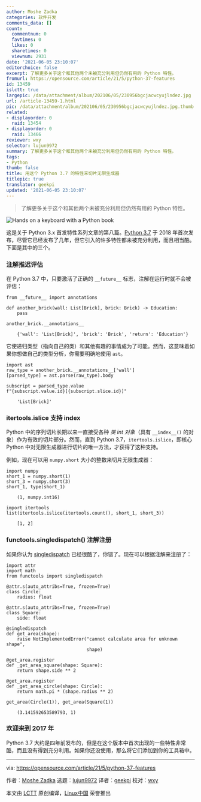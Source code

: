 ```yaml
---
author: Moshe Zadka
categories: 软件开发
comments_data: []
count:
  commentnum: 0
  favtimes: 0
  likes: 0
  sharetimes: 0
  viewnum: 2931
date: '2021-06-05 23:10:07'
editorchoice: false
excerpt: 了解更多关于这个和其他两个未被充分利用但仍然有用的 Python 特性。
fromurl: https://opensource.com/article/21/5/python-37-features
id: 13459
islctt: true
largepic: /data/attachment/album/202106/05/230956bgcjacwcyujlndez.jpg
url: /article-13459-1.html
pic: /data/attachment/album/202106/05/230956bgcjacwcyujlndez.jpg.thumb.jpg
related:
- displayorder: 0
  raid: 13454
- displayorder: 0
  raid: 13466
reviewer: wxy
selector: lujun9972
summary: 了解更多关于这个和其他两个未被充分利用但仍然有用的 Python 特性。
tags:
- Python
thumb: false
title: 用这个 Python 3.7 的特性来切片无限生成器
titlepic: true
translator: geekpi
updated: '2021-06-05 23:10:07'
---
```



> 
> 了解更多关于这个和其他两个未被充分利用但仍然有用的 Python 特性。
> 
> 
> 


![](/data/attachment/album/202106/05/230956bgcjacwcyujlndez.jpg "Hands on a keyboard with a Python book ")


这是关于 Python 3.x 首发特性系列文章的第八篇。[Python 3.7](https://opensource.com/downloads/cheat-sheet-python-37-beginners) 于 2018 年首次发布，尽管它已经发布了几年，但它引入的许多特性都未被充分利用，而且相当酷。下面是其中的三个。


### 注解推迟评估


在 Python 3.7 中，只要激活了正确的 `__future__` 标志，注解在运行时就不会被评估：



```
from __future__ import annotations

def another_brick(wall: List[Brick], brick: Brick) -> Education:
    pass

```


```
another_brick.__annotations__

```


```
    {'wall': 'List[Brick]', 'brick': 'Brick', 'return': 'Education'}

```

它使递归类型（指向自己的类）和其他有趣的事情成为了可能。然而，这意味着如果你想做自己的类型分析，你需要明确地使用 `ast`。



```
import ast
raw_type = another_brick.__annotations__['wall']
[parsed_type] = ast.parse(raw_type).body

```


```
subscript = parsed_type.value
f"{subscript.value.id}[{subscript.slice.id}]"

```


```
    'List[Brick]'

```

### itertools.islice 支持 **index**


Python 中的序列切片长期以来一直接受各种 *类 int 对象*（具有 `__index__()` 的对象）作为有效的切片部分。然而，直到 Python 3.7，`itertools.islice`，即核心 Python 中对无限生成器进行切片的唯一方法，才获得了这种支持。


例如，现在可以用 `numpy.short` 大小的整数来切片无限生成器：



```
import numpy
short_1 = numpy.short(1)
short_3 = numpy.short(3)
short_1, type(short_1)

```


```
    (1, numpy.int16)

```


```
import itertools
list(itertools.islice(itertools.count(), short_1, short_3))

```


```
    [1, 2]

```

### functools.singledispatch() 注解注册


如果你认为 [singledispatch](https://opensource.com/article/19/5/python-singledispatch) 已经很酷了，你错了。现在可以根据注解来注册了：



```
import attr
import math
from functools import singledispatch

@attr.s(auto_attribs=True, frozen=True)
class Circle:
    radius: float
       
@attr.s(auto_attribs=True, frozen=True)
class Square:
    side: float

@singledispatch
def get_area(shape):
    raise NotImplementedError("cannot calculate area for unknown shape",
                              shape)

@get_area.register
def _get_area_square(shape: Square):
    return shape.side ** 2

@get_area.register
def _get_area_circle(shape: Circle):
    return math.pi * (shape.radius ** 2)

get_area(Circle(1)), get_area(Square(1))

```


```
    (3.141592653589793, 1)

```

### 欢迎来到 2017 年


Python 3.7 大约是四年前发布的，但是在这个版本中首次出现的一些特性非常酷，而且没有得到充分利用。如果你还没使用，那么将它们添加到你的工具箱中。




---


via: <https://opensource.com/article/21/5/python-37-features>


作者：[Moshe Zadka](https://opensource.com/users/moshez) 选题：[lujun9972](https://github.com/lujun9972) 译者：[geekpi](https://github.com/geekpi) 校对：[wxy](https://github.com/wxy)


本文由 [LCTT](https://github.com/LCTT/TranslateProject) 原创编译，[Linux中国](https://linux.cn/) 荣誉推出